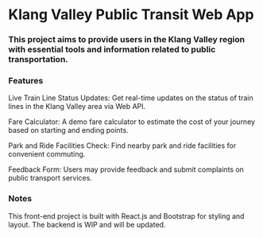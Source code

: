 # Klang Valley Public Transit Web App 

### This project aims to provide users in the Klang Valley region with essential tools and information related to public transportation.

### Features

Live Train Line Status Updates: Get real-time updates on the status of train lines in the Klang Valley area via Web API.

Fare Calculator: A demo fare calculator to estimate the cost of your journey based on starting and ending points.

Park and Ride Facilities Check: Find nearby park and ride facilities for convenient commuting.

Feedback Form: Users may provide feedback and submit complaints on public transport services.

### Notes

This front-end project is built with React.js and Bootstrap for styling and layout. The backend is WIP and will be updated.




